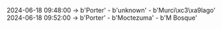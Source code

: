 2024-06-18 09:48:00 -> b'Porter' - b'unknown' - b'Murci\xc3\xa9lago'
2024-06-18 09:52:00 -> b'Porter' - b'Moctezuma' - b'M Bosque'

